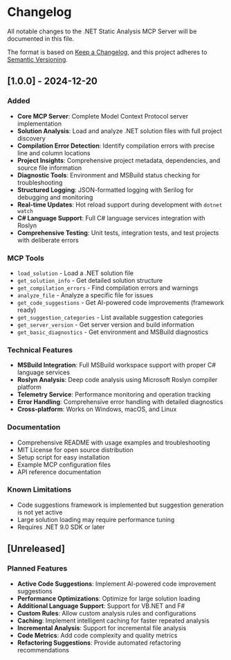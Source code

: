 # Changelog

All notable changes to the .NET Static Analysis MCP Server will be documented in this file.

The format is based on [Keep a Changelog](https://keepachangelog.com/en/1.0.0/),
and this project adheres to [Semantic Versioning](https://semver.org/spec/v2.0.0.html).

## [1.0.0] - 2024-12-20

### Added
- **Core MCP Server**: Complete Model Context Protocol server implementation
- **Solution Analysis**: Load and analyze .NET solution files with full project discovery
- **Compilation Error Detection**: Identify compilation errors with precise line and column locations
- **Project Insights**: Comprehensive project metadata, dependencies, and source file information
- **Diagnostic Tools**: Environment and MSBuild status checking for troubleshooting
- **Structured Logging**: JSON-formatted logging with Serilog for debugging and monitoring
- **Real-time Updates**: Hot reload support during development with `dotnet watch`
- **C# Language Support**: Full C# language services integration with Roslyn
- **Comprehensive Testing**: Unit tests, integration tests, and test projects with deliberate errors

### MCP Tools
- `load_solution` - Load a .NET solution file
- `get_solution_info` - Get detailed solution structure
- `get_compilation_errors` - Find compilation errors and warnings
- `analyze_file` - Analyze a specific file for issues
- `get_code_suggestions` - Get AI-powered code improvements (framework ready)
- `get_suggestion_categories` - List available suggestion categories
- `get_server_version` - Get server version and build information
- `get_basic_diagnostics` - Get environment and MSBuild diagnostics

### Technical Features
- **MSBuild Integration**: Full MSBuild workspace support with proper C# language services
- **Roslyn Analysis**: Deep code analysis using Microsoft Roslyn compiler platform
- **Telemetry Service**: Performance monitoring and operation tracking
- **Error Handling**: Comprehensive error handling with detailed diagnostics
- **Cross-platform**: Works on Windows, macOS, and Linux

### Documentation
- Comprehensive README with usage examples and troubleshooting
- MIT License for open source distribution
- Setup script for easy installation
- Example MCP configuration files
- API reference documentation

### Known Limitations
- Code suggestions framework is implemented but suggestion generation is not yet active
- Large solution loading may require performance tuning
- Requires .NET 9.0 SDK or later

## [Unreleased]

### Planned Features
- **Active Code Suggestions**: Implement AI-powered code improvement suggestions
- **Performance Optimizations**: Optimize for large solution loading
- **Additional Language Support**: Support for VB.NET and F#
- **Custom Rules**: Allow custom analysis rules and configurations
- **Caching**: Implement intelligent caching for faster repeated analysis
- **Incremental Analysis**: Support for incremental file analysis
- **Code Metrics**: Add code complexity and quality metrics
- **Refactoring Suggestions**: Provide automated refactoring recommendations

